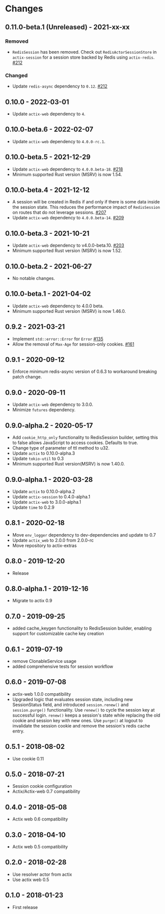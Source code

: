 # Changes

## 0.11.0-beta.1 (Unreleased) - 2021-xx-xx
### Removed
* `RedisSession` has been removed. Check out `RedisActorSessionStore` in `actix-session` for a session store backed by Redis using `actix-redis`. [#212]
  
### Changed
* Update `redis-async` dependency to `0.12`. [#212]

[#212]: https://github.com/actix/actix-extras/pull/212

## 0.10.0 - 2022-03-01
- Update `actix-web` dependency to `4`.


## 0.10.0-beta.6 - 2022-02-07
- Update `actix-web` dependency to `4.0.0-rc.1`.


## 0.10.0-beta.5 - 2021-12-29
- Update `actix-web` dependency to `4.0.0.beta-18`. [#218]
- Minimum supported Rust version (MSRV) is now 1.54.

[#218]: https://github.com/actix/actix-extras/pull/218

## 0.10.0-beta.4 - 2021-12-12
- A session will be created in Redis if and only if there is some data inside the session state. This reduces the performance impact of `RedisSession` on routes that do not leverage sessions. [#207]
- Update `actix-web` dependency to `4.0.0.beta-14`. [#209]

[#207]: https://github.com/actix/actix-extras/pull/207
[#209]: https://github.com/actix/actix-extras/pull/209

## 0.10.0-beta.3 - 2021-10-21
- Update `actix-web` dependency to v4.0.0-beta.10. [#203]
- Minimum supported Rust version (MSRV) is now 1.52.

[#203]: https://github.com/actix/actix-extras/pull/203


## 0.10.0-beta.2 - 2021-06-27
- No notable changes.


## 0.10.0-beta.1 - 2021-04-02
- Update `actix-web` dependency to 4.0.0 beta.
- Minimum supported Rust version (MSRV) is now 1.46.0.


## 0.9.2 - 2021-03-21
- Implement `std::error::Error` for `Error` [#135]
- Allow the removal of `Max-Age` for session-only cookies. [#161]

[#135]: https://github.com/actix/actix-extras/pull/135
[#161]: https://github.com/actix/actix-extras/pull/161


## 0.9.1 - 2020-09-12
- Enforce minimum redis-async version of 0.6.3 to workaround breaking patch change.


## 0.9.0 - 2020-09-11
- Update `actix-web` dependency to 3.0.0.
- Minimize `futures` dependency.


## 0.9.0-alpha.2 - 2020-05-17
- Add `cookie_http_only` functionality to RedisSession builder, setting this
  to false allows JavaScript to access cookies. Defaults to true.
- Change type of parameter of ttl method to u32.
- Update `actix` to 0.10.0-alpha.3
- Update `tokio-util` to 0.3
- Minimum supported Rust version(MSRV) is now 1.40.0.


## 0.9.0-alpha.1 - 2020-03-28
- Update `actix` to 0.10.0-alpha.2
- Update `actix-session` to 0.4.0-alpha.1
- Update `actix-web` to 3.0.0-alpha.1
- Update `time` to 0.2.9


## 0.8.1 - 2020-02-18
- Move `env_logger` dependency to dev-dependencies and update to 0.7
- Update `actix_web` to 2.0.0 from 2.0.0-rc
- Move repository to actix-extras


## 0.8.0 - 2019-12-20
- Release


## 0.8.0-alpha.1 - 2019-12-16
- Migrate to actix 0.9


## 0.7.0 - 2019-09-25
- added cache_keygen functionality to RedisSession builder, enabling support for
  customizable cache key creation


## 0.6.1 - 2019-07-19
- remove ClonableService usage
- added comprehensive tests for session workflow


## 0.6.0 - 2019-07-08
- actix-web 1.0.0 compatibility
- Upgraded logic that evaluates session state, including new SessionStatus field,
  and introduced ``session.renew()`` and ``session.purge()`` functionality.
  Use ``renew()`` to cycle the session key at successful login.  ``renew()`` keeps a
  session's state while replacing the old cookie and session key with new ones.
  Use ``purge()`` at logout to invalidate the session cookie and remove the
  session's redis cache entry.


## 0.5.1 - 2018-08-02
- Use cookie 0.11


## 0.5.0 - 2018-07-21
- Session cookie configuration
- Actix/Actix-web 0.7 compatibility


## 0.4.0 - 2018-05-08
- Actix web 0.6 compatibility


## 0.3.0 - 2018-04-10
- Actix web 0.5 compatibility


## 0.2.0 - 2018-02-28
- Use resolver actor from actix
- Use actix web 0.5


## 0.1.0 - 2018-01-23
- First release
